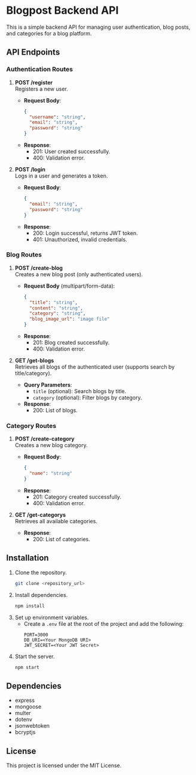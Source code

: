 
# Blogpost Backend API

This is a simple backend API for managing user authentication, blog posts, and categories for a blog platform.

## API Endpoints

### Authentication Routes

1. **POST /register**  
   Registers a new user.  
   - **Request Body**:
     ```json
     {
       "username": "string",
       "email": "string",
       "password": "string"
     }
     ```
   - **Response**:
     - 201: User created successfully.
     - 400: Validation error.

2. **POST /login**  
   Logs in a user and generates a token.  
   - **Request Body**:
     ```json
     {
       "email": "string",
       "password": "string"
     }
     ```
   - **Response**:
     - 200: Login successful, returns JWT token.
     - 401: Unauthorized, invalid credentials.

### Blog Routes

1. **POST /create-blog**  
   Creates a new blog post (only authenticated users).  
   - **Request Body** (multipart/form-data):
     ```json
     {
       "title": "string",
       "content": "string",
       "category": "string",
       "blog_image_url": "image file"
     }
     ```
   - **Response**:
     - 201: Blog created successfully.
     - 400: Validation error.

2. **GET /get-blogs**  
   Retrieves all blogs of the authenticated user (supports search by title/category).  
   - **Query Parameters**:
     - `title` (optional): Search blogs by title.
     - `category` (optional): Filter blogs by category.
   - **Response**:
     - 200: List of blogs.

### Category Routes

1. **POST /create-category**  
   Creates a new blog category.  
   - **Request Body**:
     ```json
     {
       "name": "string"
     }
     ```
   - **Response**:
     - 201: Category created successfully.
     - 400: Validation error.

2. **GET /get-categorys**  
   Retrieves all available categories.  
   - **Response**:
     - 200: List of categories.

## Installation

1. Clone the repository.
   ```bash
   git clone <repository_url>
   ```
2. Install dependencies.
   ```bash
   npm install
   ```
3. Set up environment variables.
   - Create a `.env` file at the root of the project and add the following:
     ```
     PORT=3000
     DB_URI=<Your MongoDB URI>
     JWT_SECRET=<Your JWT Secret>
     ```
4. Start the server.
   ```bash
   npm start
   ```

## Dependencies

- express
- mongoose
- multer
- dotenv
- jsonwebtoken
- bcryptjs

## License

This project is licensed under the MIT License.
